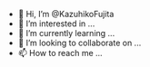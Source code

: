 - 👋 Hi, I’m @KazuhikoFujita
- 👀 I’m interested in ...
- 🌱 I’m currently learning ...
- 💞️ I’m looking to collaborate on ...
- 📫 How to reach me ...

<!---
KazuhikoFujita/KazuhikoFujita is a ✨ special ✨ repository because its `README.md` (this file) appears on your GitHub profile.
You can click the Preview link to take a look at your changes.
--->
